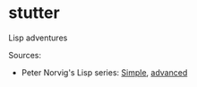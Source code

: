 # stutter

Lisp adventures

Sources:

- Peter Norvig's Lisp series: [Simple](https://norvig.com/lispy.html), [advanced](http://norvig.com/lispy2.html)
